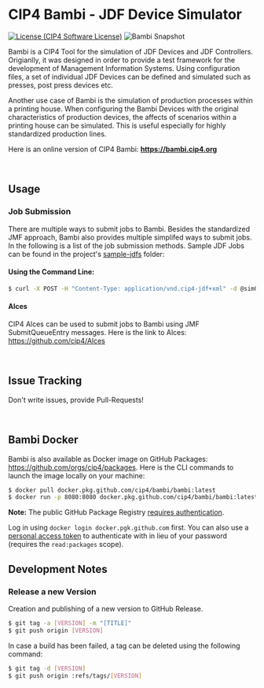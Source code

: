 # CIP4 Bambi - JDF Device Simulator
[![License (CIP4 Software License)](https://img.shields.io/badge/license-CIP4%20Software%20License-blue)](https://github.com/cip4/xJdfLib/blob/master/LICENSE.md)   ![Bambi Snapshot](https://github.com/cip4/Bambi/workflows/Bambi%20Snapshot/badge.svg)

Bambi is a CIP4 Tool for the simulation of JDF Devices and JDF Controllers. Origianlly, it was designed in order to provide a test framework for the development of Management Information Systems. Using configuration files, a set of individual JDF Devices can be defined and simulated such as presses, post press devices etc.

Another use case of Bambi is the simulation of production processes within a printing house. When configuring the Bambi Devices with the original characteristics of production devices, the affects of scenarios within a printing house can be simulated. This is useful especially for highly standardized production lines.

Here is an online version of CIP4 Bambi: **https://bambi.cip4.org**

<br />

## Usage
### Job Submission
There are multiple ways to submit jobs to Bambi. Besides the standardized JMF approach, Bambi also provides multiple simplifed ways to submit jobs. In the following is a list of the job submission methods. Sample JDF Jobs can be found in the project's [sample-jdfs](./sample-jdfs) folder:

#### Using the Command Line:
```bash
$ curl -X POST -H "Content-Type: application/vnd.cip4-jdf+xml" -d @sim003-sample.jdf http://localhost:8080/SimWorker/jmf/sim003
```

#### Alces
CIP4 Alces can be used to submit jobs to Bambi using JMF SubmitQueueEntry messages. Here is the link to Alces: https://github.com/cip4/Alces

<br />

## Issue Tracking
Don't write issues, provide Pull-Requests!

<br />

## Bambi Docker
Bambi is also available as Docker image on GitHub Packages: https://github.com/orgs/cip4/packages. Here is the CLI commands to launch the image locally on your machine:

```bash
$ docker pull docker.pkg.github.com/cip4/bambi/bambi:latest
$ docker run -p 8080:8080 docker.pkg.github.com/cip4/bambi/bambi:latest
```

**Note:** The public GitHub Package Registry [requires authentication](https://github.community/t/docker-pull-from-public-github-package-registry-fail-with-no-basic-auth-credentials-error/16358).

Log in using `docker login docker.pgk.github.com` first. You can also use a [personal access token](https://github.com/settings/tokens) to authenticate with in lieu of your password (requires the `read:packages` scope).

## Development Notes
### Release a new Version
Creation and publishing of a new version to GitHub Release.

```bash
$ git tag -a [VERSION] -m "[TITLE]"
$ git push origin [VERSION]
```

In case a build has been failed, a tag can be deleted using the following command:
```bash
$ git tag -d [VERSION]
$ git push origin :refs/tags/[VERSION]
```
